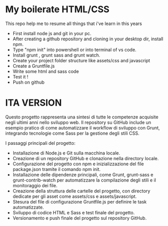 # My boilerate HTML/CSS

This repo help me to resume all things that i've learn in this years

- First install node js and git in your pc.
- After creating a github repository and cloning in your desktop dir, install npm.
- Type "npm init" into powershell or into terminal of vs code.
- Install grunt , grunt sass and grunt watch.
- Create your project folder structure like assets/css and javascript
- Create a Gruntfile.js
- Write some html and sass code
- Test it !
- Push on github

# ITA VERSION

Questo progetto rappresenta una sintesi di tutte le competenze acquisite negli ultimi anni nello sviluppo web. Il repository su GitHub include un esempio pratico di come automatizzare il workflow di sviluppo con Grunt, integrando tecnologie come Sass per la gestione degli stili CSS.

I passaggi principali del progetto:

- Installazione di Node.js e Git sulla macchina locale.
- Creazione di un repository GitHub e clonazione nella directory locale.
- Configurazione del progetto con npm e inizializzazione del file package.json tramite il comando npm init.
- Installazione delle dipendenze principali, come Grunt, grunt-sass e grunt-contrib-watch per automatizzare la compilazione degli stili e il monitoraggio dei file.
- Creazione della struttura delle cartelle del progetto, con directory dedicate per gli asset come assets/css e assets/javascript.
- Stesura del file di configurazione Gruntfile.js per definire le task automatizzate.
- Sviluppo di codice HTML e Sass e test finale del progetto.
- Versionamento e push finale del progetto sul repository GitHub.
